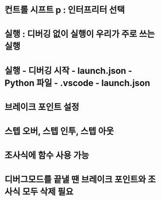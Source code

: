 # 컨트롤 시프트 p : 인터프리터 선택
# 실행 : 디버깅 없이 실행이 우리가 주로 쓰는 실행 
# 실행 - 디버깅 시작 - launch.json - Python 파일 - .vscode - launch.json
# 브레이크 포인트 설정
# 스텝 오버, 스텝 인투, 스텝 아웃
# 조사식에 함수 사용 가능
# 디버그모드를 끝낼 땐 브레이크 포인트와 조사식 모두 삭제 필요